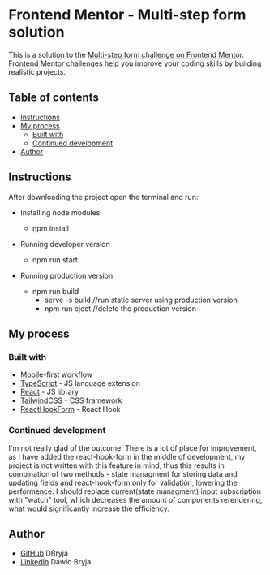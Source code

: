 # Frontend Mentor - Multi-step form solution

This is a solution to the [Multi-step form challenge on Frontend Mentor](https://www.frontendmentor.io/challenges/multistep-form-YVAnSdqQBJ). Frontend Mentor challenges help you improve your coding skills by building realistic projects.

## Table of contents

- [Instructions](#instructions)
- [My process](#my-process)
  - [Built with](#built-with)
  - [Continued development](#continued-development)
- [Author](#author)

## Instructions

After downloading the project open the terminal and run:

- Installing node modules:

  - npm install

- Running developer version

  - npm run start

- Running production version
  - npm run build
    - serve -s build //run static server using production version
    - npm run eject //delete the production version

## My process

### Built with

- Mobile-first workflow
- [TypeScript](https://www.typescriptlang.org/) - JS language extension
- [React](https://reactjs.org/) - JS library
- [TailwindCSS](https://tailwindcss.com/) - CSS framework
- [ReactHookForm](https://react-hook-form.com/) - React Hook

### Continued development

I'm not really glad of the outcome.
There is a lot of place for improvement, as I have added the react-hook-form in the middle of development, my project is not written with this feature in mind, thus this results in combination of two methods - state managment for storing data and updating fields and react-hook-form only for validation, lowering the performence.
I should replace current(state managment) input subscription with "watch" tool, which decreases the amount of components rerendering, what would significantly increase the efficiency.

## Author
- [GitHub](https://github.com/DBryja/) DBryja
- [LinkedIn](https://www.linkedin.com/in/dawid-bryja-898134249/) Dawid Bryja
    
    
